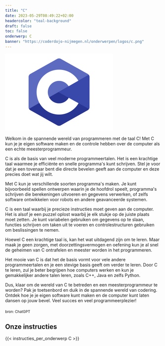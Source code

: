 ```yaml
---
title: "C"
date: 2023-05-29T08:49:22+02:00
headercolor: "teal-background"
draft: false
toc: false
onderwerp: C
banner: "https://coderdojo-nijmegen.nl/onderwerpen/logos/c.png"
---
```


![C logo](/onderwerpen/logos/c.png)



Welkom in de spannende wereld van programmeren met de taal C! Met C kun je je eigen software maken en de controle hebben over de computer als een echte meesterprogrammeur.
<!--more-->

C is als de basis van veel moderne programmeertalen. Het is een krachtige taal waarmee je efficiënte en snelle programma's kunt schrijven. Stel je voor dat je een tovenaar bent die directe bevelen geeft aan de computer en deze precies doet wat jij wilt.

Met C kun je verschillende soorten programma's maken. Je kunt bijvoorbeeld spellen ontwerpen waarin je de hoofdrol speelt, programma's schrijven die berekeningen uitvoeren en gegevens verwerken, of zelfs software ontwikkelen voor robots en andere geavanceerde systemen.

C is een taal waarbij je precieze instructies moet geven aan de computer. Het is alsof je een puzzel oplost waarbij je elk stukje op de juiste plaats moet zetten. Je kunt variabelen gebruiken om gegevens op te slaan, functies schrijven om taken uit te voeren en controlestructuren gebruiken om beslissingen te nemen.

Hoewel C een krachtige taal is, kan het wat uitdagend zijn om te leren. Maar maak je geen zorgen, met doorzettingsvermogen en oefening kun je al snel de geheimen van C ontrafelen en meester worden in het programmeren.

Het mooie van C is dat het de basis vormt voor vele andere programmeertalen en je een stevige basis geeft om verder te leren. Door C te leren, zul je beter begrijpen hoe computers werken en kun je gemakkelijker andere talen leren, zoals C++, Java en zelfs Python.

Dus, klaar om de wereld van C te betreden en een meesterprogrammeur te worden? Pak je toetsenbord en duik in de spannende wereld van codering. Ontdek hoe je je eigen software kunt maken en de computer kunt laten dansen op jouw bevel. Veel succes en veel programmeerplezier!

<sub>bron: ChatGPT</sub>

## Onze instructies
{{< instructies_per_onderwerp C >}}
